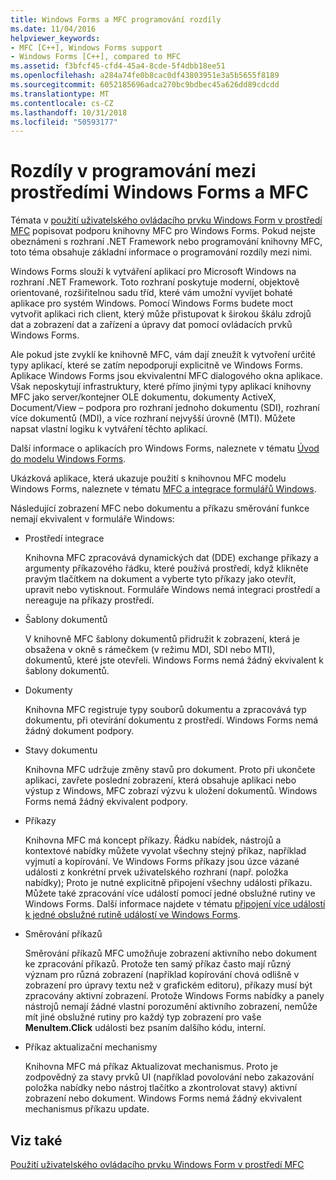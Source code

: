 ```yaml
---
title: Windows Forms a MFC programování rozdíly
ms.date: 11/04/2016
helpviewer_keywords:
- MFC [C++], Windows Forms support
- Windows Forms [C++], compared to MFC
ms.assetid: f3bfcf45-cfd4-45a4-8cde-5f4dbb18ee51
ms.openlocfilehash: a284a74fe0b8cac0df43803951e3a5b5655f8189
ms.sourcegitcommit: 6052185696adca270bc9bdbec45a626dd89cdcdd
ms.translationtype: MT
ms.contentlocale: cs-CZ
ms.lasthandoff: 10/31/2018
ms.locfileid: "50593177"
---
```

# <a name="windows-formsmfc-programming-differences"></a>Rozdíly v programování mezi prostředími Windows Forms a MFC

Témata v [použití uživatelského ovládacího prvku Windows Form v prostředí MFC](../dotnet/using-a-windows-form-user-control-in-mfc.md) popisovat podporu knihovny MFC pro Windows Forms. Pokud nejste obeznámeni s rozhraní .NET Framework nebo programování knihovny MFC, toto téma obsahuje základní informace o programování rozdíly mezi nimi.

Windows Forms slouží k vytváření aplikací pro Microsoft Windows na rozhraní .NET Framework. Toto rozhraní poskytuje moderní, objektově orientované, rozšiřitelnou sadu tříd, které vám umožní vyvíjet bohaté aplikace pro systém Windows. Pomocí Windows Forms budete moct vytvořit aplikaci rich client, který může přistupovat k širokou škálu zdrojů dat a zobrazení dat a zařízení a úpravy dat pomocí ovládacích prvků Windows Forms.

Ale pokud jste zvyklí ke knihovně MFC, vám dají zneužít k vytvoření určité typy aplikací, které se zatím nepodporují explicitně ve Windows Forms. Aplikace Windows Forms jsou ekvivalentní MFC dialogového okna aplikace. Však neposkytují infrastruktury, které přímo jinými typy aplikací knihovny MFC jako server/kontejner OLE dokumentu, dokumenty ActiveX, Document/View – podpora pro rozhraní jednoho dokumentu (SDI), rozhraní více dokumentů (MDI), a více rozhraní nejvyšší úrovně (MTI). Můžete napsat vlastní logiku k vytváření těchto aplikací.

Další informace o aplikacích pro Windows Forms, naleznete v tématu [Úvod do modelu Windows Forms](/dotnet/framework/winforms/windows-forms-overview).

Ukázková aplikace, která ukazuje použití s knihovnou MFC modelu Windows Forms, naleznete v tématu [MFC a integrace formulářů Windows](http://www.microsoft.com/downloads/details.aspx?FamilyID=987021bc-e575-4fe3-baa9-15aa50b0f599&displaylang=en).

Následující zobrazení MFC nebo dokumentu a příkazu směrování funkce nemají ekvivalent v formuláře Windows:

- Prostředí integrace

   Knihovna MFC zpracovává dynamických dat (DDE) exchange příkazy a argumenty příkazového řádku, které používá prostředí, když klikněte pravým tlačítkem na dokument a vyberte tyto příkazy jako otevřít, upravit nebo vytisknout. Formuláře Windows nemá integraci prostředí a nereaguje na příkazy prostředí.

- Šablony dokumentů

   V knihovně MFC šablony dokumentů přidružit k zobrazení, která je obsažena v okně s rámečkem (v režimu MDI, SDI nebo MTI), dokumentů, které jste otevřeli. Windows Forms nemá žádný ekvivalent k šablony dokumentů.

- Dokumenty

   Knihovna MFC registruje typy souborů dokumentu a zpracovává typ dokumentu, při otevírání dokumentu z prostředí. Windows Forms nemá žádný dokument podpory.

- Stavy dokumentu

   Knihovna MFC udržuje změny stavů pro dokument. Proto při ukončete aplikaci, zavřete poslední zobrazení, která obsahuje aplikaci nebo výstup z Windows, MFC zobrazí výzvu k uložení dokumentů. Windows Forms nemá žádný ekvivalent podpory.

- Příkazy

   Knihovna MFC má koncept příkazy. Řádku nabídek, nástrojů a kontextové nabídky můžete vyvolat všechny stejný příkaz, například vyjmutí a kopírování. Ve Windows Forms příkazy jsou úzce vázané události z konkrétní prvek uživatelského rozhraní (např. položka nabídky); Proto je nutné explicitně připojení všechny události příkazu. Můžete také zpracování více událostí pomocí jedné obslužné rutiny ve Windows Forms. Další informace najdete v tématu [připojení více událostí k jedné obslužné rutině událostí ve Windows Forms](/dotnet/framework/winforms/how-to-connect-multiple-events-to-a-single-event-handler-in-windows-forms).

- Směrování příkazů

   Směrování příkazů MFC umožňuje zobrazení aktivního nebo dokument ke zpracování příkazů. Protože ten samý příkaz často mají různý význam pro různá zobrazení (například kopírování chová odlišně v zobrazení pro úpravy textu než v grafickém editoru), příkazy musí být zpracovány aktivní zobrazení. Protože Windows Forms nabídky a panely nástrojů nemají žádné vlastní porozumění aktivního zobrazení, nemůže mít jiné obslužné rutiny pro každý typ zobrazení pro vaše **MenuItem.Click** události bez psaním dalšího kódu, interní.

- Příkaz aktualizační mechanismy

   Knihovna MFC má příkaz Aktualizovat mechanismus. Proto je zodpovědný za stavy prvků UI (například povolování nebo zakazování položka nabídky nebo nástroj tlačítko a zkontrolovat stavy) aktivní zobrazení nebo dokument. Windows Forms nemá žádný ekvivalent mechanismus příkazu update.

## <a name="see-also"></a>Viz také

[Použití uživatelského ovládacího prvku Windows Form v prostředí MFC](../dotnet/using-a-windows-form-user-control-in-mfc.md)
